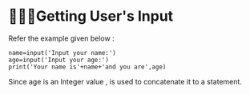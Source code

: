 # 🧑‍🤝‍🧑Getting User's Input
Refer the example given below :

```
name=input('Input your name:')
age=input('Input your age:')
print('Your name is'+name+'and you are',age)
```
Since age is an Integer value , is used to concatenate it to a statement.
